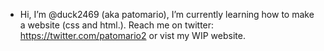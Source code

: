 - Hi, I’m @duck2469 (aka patomario), I’m currently learning how to make a website (css and html.). Reach me on twitter: https://twitter.com/patomario2 or vist my WIP website.

<!---
patomario
--->
